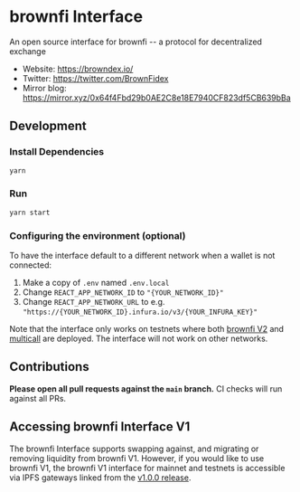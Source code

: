 # brownfi Interface

An open source interface for brownfi -- a protocol for decentralized exchange 

- Website: https://browndex.io/
- Twitter: https://twitter.com/BrownFidex
- Mirror blog: https://mirror.xyz/0x64f4Fbd29b0AE2C8e18E7940CF823df5CB639bBa



## Development

### Install Dependencies

```bash
yarn
```

### Run

```bash
yarn start
```

### Configuring the environment (optional)

To have the interface default to a different network when a wallet is not connected:

1. Make a copy of `.env` named `.env.local`
2. Change `REACT_APP_NETWORK_ID` to `"{YOUR_NETWORK_ID}"`
3. Change `REACT_APP_NETWORK_URL` to e.g. `"https://{YOUR_NETWORK_ID}.infura.io/v3/{YOUR_INFURA_KEY}"`

Note that the interface only works on testnets where both
[brownfi V2](https://brownfi.org/docs/v2/smart-contracts/factory/) and
[multicall](https://github.com/makerdao/multicall) are deployed.
The interface will not work on other networks.

## Contributions

**Please open all pull requests against the `main` branch.**
CI checks will run against all PRs.

## Accessing brownfi Interface V1

The brownfi Interface supports swapping against, and migrating or removing liquidity from brownfi V1. However,
if you would like to use brownfi V1, the brownfi V1 interface for mainnet and testnets is accessible via IPFS gateways
linked from the [v1.0.0 release](https://github.com/brownfi/brownfi-interface/releases/tag/v1.0.0).
